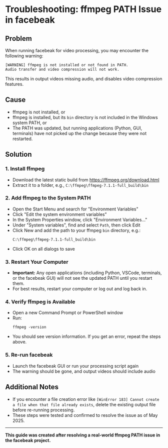 # Troubleshooting: ffmpeg PATH Issue in facebeak

## Problem

When running facebeak for video processing, you may encounter the following warning:

```
[WARNING] ffmpeg is not installed or not found in PATH.
Audio transfer and video compression will not work.
```

This results in output videos missing audio, and disables video compression features.

## Cause

- ffmpeg is not installed, or
- ffmpeg is installed, but its `bin` directory is not included in the Windows system PATH, or
- The PATH was updated, but running applications (Python, GUI, terminals) have not picked up the change because they were not restarted.

## Solution

### 1. Install ffmpeg
- Download the latest static build from https://ffmpeg.org/download.html
- Extract it to a folder, e.g., `C:\ffmpeg\ffmpeg-7.1.1-full_build\bin`

### 2. Add ffmpeg to the System PATH
- Open the Start Menu and search for "Environment Variables"
- Click "Edit the system environment variables"
- In the System Properties window, click "Environment Variables..."
- Under "System variables", find and select `Path`, then click Edit
- Click New and add the path to your ffmpeg `bin` directory, e.g.:
  ```
  C:\ffmpeg\ffmpeg-7.1.1-full_build\bin
  ```
- Click OK on all dialogs to save

### 3. Restart Your Computer
- **Important:** Any open applications (including Python, VSCode, terminals, or the facebeak GUI) will not see the updated PATH until you restart them.
- For best results, restart your computer or log out and log back in.

### 4. Verify ffmpeg is Available
- Open a new Command Prompt or PowerShell window
- Run:
  ```
  ffmpeg -version
  ```
- You should see version information. If you get an error, repeat the steps above.

### 5. Re-run facebeak
- Launch the facebeak GUI or run your processing script again
- The warning should be gone, and output videos should include audio

## Additional Notes
- If you encounter a file creation error like `[WinError 183] Cannot create a file when that file already exists`, delete the existing output file before re-running processing.
- These steps were tested and confirmed to resolve the issue as of May 2025.

---

**This guide was created after resolving a real-world ffmpeg PATH issue in the facebeak project.** 
